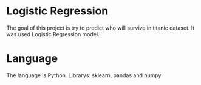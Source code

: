 # Logistic Regression

The goal of this project is try to predict who will survive in titanic dataset. It was used Logistic Regression model.

# Language

The language is Python. Librarys: sklearn, pandas and numpy
